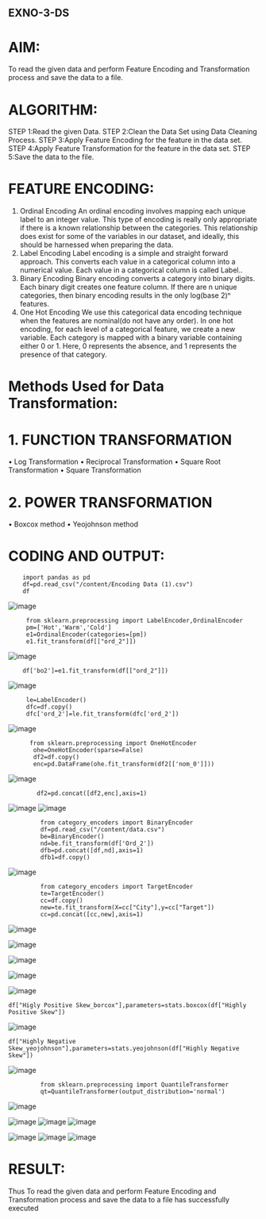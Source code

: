 ## EXNO-3-DS

# AIM:
To read the given data and perform Feature Encoding and Transformation process and save the data to a file.

# ALGORITHM:
STEP 1:Read the given Data.
STEP 2:Clean the Data Set using Data Cleaning Process.
STEP 3:Apply Feature Encoding for the feature in the data set.
STEP 4:Apply Feature Transformation for the feature in the data set.
STEP 5:Save the data to the file.

# FEATURE ENCODING:
1. Ordinal Encoding
An ordinal encoding involves mapping each unique label to an integer value. This type of encoding is really only appropriate if there is a known relationship between the categories. This relationship does exist for some of the variables in our dataset, and ideally, this should be harnessed when preparing the data.
2. Label Encoding
Label encoding is a simple and straight forward approach. This converts each value in a categorical column into a numerical value. Each value in a categorical column is called Label..
3. Binary Encoding
Binary encoding converts a category into binary digits. Each binary digit creates one feature column. If there are n unique categories, then binary encoding results in the only log(base 2)ⁿ features.
4. One Hot Encoding
We use this categorical data encoding technique when the features are nominal(do not have any order). In one hot encoding, for each level of a categorical feature, we create a new variable. Each category is mapped with a binary variable containing either 0 or 1. Here, 0 represents the absence, and 1 represents the presence of that category.

# Methods Used for Data Transformation:
  # 1. FUNCTION TRANSFORMATION
• Log Transformation
• Reciprocal Transformation
• Square Root Transformation
• Square Transformation
  # 2. POWER TRANSFORMATION
• Boxcox method
• Yeojohnson method

# CODING AND OUTPUT:
```
    import pandas as pd
    df=pd.read_csv("/content/Encoding Data (1).csv")
    df
```
  ![image](https://github.com/vinodhini-17/EXNO-3-DS/assets/145742741/40bfb86a-3fac-4076-ab9a-92b557901f7d)
 ````
      from sklearn.preprocessing import LabelEncoder,OrdinalEncoder
      pm=['Hot','Warm','Cold']
      e1=OrdinalEncoder(categories=[pm])
      e1.fit_transform(df[["ord_2"]])
 ````
  ![image](https://github.com/vinodhini-17/EXNO-3-DS/assets/145742741/22d9b38b-f286-4ffc-b8f3-00d1307120cf)
  ```
      df['bo2']=e1.fit_transform(df[["ord_2"]])
```
  ![image](https://github.com/vinodhini-17/EXNO-3-DS/assets/145742741/1f7cab4e-b56f-4ea2-ba40-a9dca33fc43c)
  ```
       le=LabelEncoder()
       dfc=df.copy()
       dfc['ord_2']=le.fit_transform(dfc['ord_2'])
````
  ![image](https://github.com/vinodhini-17/EXNO-3-DS/assets/145742741/56259ff0-7d1a-441a-8cd2-c8ce1baa8c11)
```
      from sklearn.preprocessing import OneHotEncoder
       ohe=OneHotEncoder(sparse=False)
       df2=df.copy()
       enc=pd.DataFrame(ohe.fit_transform(df2[['nom_0']]))
````
![image](https://github.com/vinodhini-17/EXNO-3-DS/assets/145742741/ed7c92e8-f965-4874-8f25-14d163d45cef)
```
        df2=pd.concat([df2,enc],axis=1)
````
![image](https://github.com/vinodhini-17/EXNO-3-DS/assets/145742741/cf8a255d-6a4a-4801-89d4-68cfa4cae31f)
![image](https://github.com/vinodhini-17/EXNO-3-DS/assets/145742741/9b709349-79b5-46ad-8c20-500ee0d52645)
```
         from category_encoders import BinaryEncoder
         df=pd.read_csv("/content/data.csv")
         be=BinaryEncoder()
         nd=be.fit_transform(df['Ord_2'])
         dfb=pd.concat([df,nd],axis=1)
         dfb1=df.copy()
```
![image](https://github.com/vinodhini-17/EXNO-3-DS/assets/145742741/59287709-2c34-43a1-a5d5-d8de8c4e2b0e)
```
         from category_encoders import TargetEncoder
         te=TargetEncoder()
         cc=df.copy()
         new=te.fit_transform(X=cc["City"],y=cc["Target"])
         cc=pd.concat([cc,new],axis=1)
```
![image](https://github.com/vinodhini-17/EXNO-3-DS/assets/145742741/af1f6adc-b073-4594-928f-78ff8ae8221a)

         
![image](https://github.com/vinodhini-17/EXNO-3-DS/assets/145742741/feded1fc-f5df-4aca-b5d0-6abfaa1dcaf4)
          
![image](https://github.com/vinodhini-17/EXNO-3-DS/assets/145742741/e315eff9-d85a-4213-bf2f-dc6fa2547ca9)
         
![image](https://github.com/vinodhini-17/EXNO-3-DS/assets/145742741/7d326712-5042-4520-a9b8-8b4d12fbcf28)
          
![image](https://github.com/vinodhini-17/EXNO-3-DS/assets/145742741/6920b7f0-7d06-4e92-9509-40897ffa8275)
 ```         
df["Higly Positive Skew_borcox"],parameters=stats.boxcox(df["Highly Positive Skew"])
 `````   
![image](https://github.com/vinodhini-17/EXNO-3-DS/assets/145742741/6574e292-7354-4dd7-9f7e-bd3d12bf5041)
```
df["Highly Negative Skew_yeojohnson"],parameters=stats.yeojohnson(df["Highly Negative Skew"])
```
![image](https://github.com/vinodhini-17/EXNO-3-DS/assets/145742741/ccc636e2-c3fe-4487-af52-2409c55e7a8b)
````
         from sklearn.preprocessing import QuantileTransformer
         qt=QuantileTransformer(output_distribution='normal')
````
![image](https://github.com/vinodhini-17/EXNO-3-DS/assets/145742741/0c093f6a-e17c-419b-ad00-474ef18b23fd)
         
![image](https://github.com/vinodhini-17/EXNO-3-DS/assets/145742741/ff48fe66-1bda-4227-8b1c-7293e1a31443)
![image](https://github.com/vinodhini-17/EXNO-3-DS/assets/145742741/be97c3b7-697d-461a-870e-258ca03efa87)
![image](https://github.com/vinodhini-17/EXNO-3-DS/assets/145742741/2c57ea1b-30dc-469d-bc6f-42266eba1cd0)

![image](https://github.com/vinodhini-17/EXNO-3-DS/assets/145742741/c3810c1e-034d-47ce-883c-c9c7ecdee05a)
![image](https://github.com/vinodhini-17/EXNO-3-DS/assets/145742741/36f959b2-3852-4e7e-b227-96799d81806b)
![image](https://github.com/vinodhini-17/EXNO-3-DS/assets/145742741/12e65b68-deb5-4a9b-b53b-521170744c5a)


# RESULT:
    
Thus To read the given data and perform Feature Encoding and Transformation process and save the data to a file has successfully executed 

       
